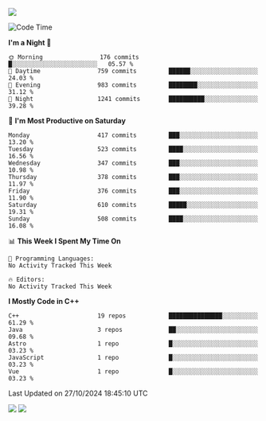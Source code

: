 ![](https://komarev.com/ghpvc/?username=lilpidgey&color=red)
<!--START_SECTION:waka-->
![Code Time](http://img.shields.io/badge/Code%20Time-1%2C491%20hrs%2018%20mins-blue)

**I'm a Night 🦉** 

```text
🌞 Morning                176 commits         █░░░░░░░░░░░░░░░░░░░░░░░░   05.57 % 
🌆 Daytime                759 commits         ██████░░░░░░░░░░░░░░░░░░░   24.03 % 
🌃 Evening                983 commits         ████████░░░░░░░░░░░░░░░░░   31.12 % 
🌙 Night                  1241 commits        ██████████░░░░░░░░░░░░░░░   39.28 % 
```
📅 **I'm Most Productive on Saturday** 

```text
Monday                   417 commits         ███░░░░░░░░░░░░░░░░░░░░░░   13.20 % 
Tuesday                  523 commits         ████░░░░░░░░░░░░░░░░░░░░░   16.56 % 
Wednesday                347 commits         ███░░░░░░░░░░░░░░░░░░░░░░   10.98 % 
Thursday                 378 commits         ███░░░░░░░░░░░░░░░░░░░░░░   11.97 % 
Friday                   376 commits         ███░░░░░░░░░░░░░░░░░░░░░░   11.90 % 
Saturday                 610 commits         █████░░░░░░░░░░░░░░░░░░░░   19.31 % 
Sunday                   508 commits         ████░░░░░░░░░░░░░░░░░░░░░   16.08 % 
```


📊 **This Week I Spent My Time On** 

```text
💬 Programming Languages: 
No Activity Tracked This Week

🔥 Editors: 
No Activity Tracked This Week
```

**I Mostly Code in C++** 

```text
C++                      19 repos            ███████████████░░░░░░░░░░   61.29 % 
Java                     3 repos             ██░░░░░░░░░░░░░░░░░░░░░░░   09.68 % 
Astro                    1 repo              █░░░░░░░░░░░░░░░░░░░░░░░░   03.23 % 
JavaScript               1 repo              █░░░░░░░░░░░░░░░░░░░░░░░░   03.23 % 
Vue                      1 repo              █░░░░░░░░░░░░░░░░░░░░░░░░   03.23 % 
```




 Last Updated on 27/10/2024 18:45:10 UTC
<!--END_SECTION:waka-->
![](https://hit.yhype.me/github/profile?user_id=42968544)
![](https://komarev.com/ghpvc/?lilpidgey)
